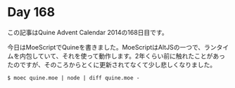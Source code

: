 # Day 168

この記事はQuine Advent Calendar 2014の168日目です。

今日はMoeScriptでQuineを書きました。MoeScriptはAltJSの一つで、ランタイムを内包していて、それを使って動作します。2年くらい前に触れたことがあったのですが、そのころからとくに更新されてなくて少し悲しくなりました。

```console
$ moec quine.moe | node | diff quine.moe -
```
